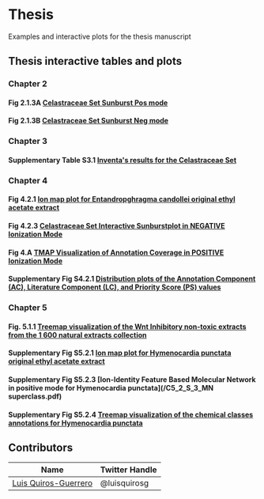 # Thesis
Examples and interactive plots for the thesis manuscript

<!-- toc -->

## Thesis interactive tables and plots

### Chapter 2 

#### Fig 2.1.3A [**Celastraceae Set Sunburst Pos mode**](/Celastracea_sunburst_pos.html)
#### Fig 2.1.3B [**Celastraceae Set Sunburst Neg mode**](/Celastracea_sunburst_neg.html)

### Chapter 3

#### Supplementary Table S3.1 [**Inventa's results for the Celastraceae Set**](/Inventas_results_PDF.pdf)

### Chapter 4

#### Fig 4.2.1 [**Ion map plot for Entandropghragma candollei original ethyl acetate extract**](/C4_2_E_candollei_pos_ionmap.html)

#### Fig 4.2.3 [**Celastraceae Set Interactive Sunburstplot in NEGATIVE Ionization Mode**](/C5_2_Inhibitors_PF1600P_Wnt_Treemap.html)

#### Fig 4.A [**TMAP Visualization of Annotation Coverage in POSITIVE Ionization Mode**](/Celastraceae_annotation_vs_lotusdnp_tmap_2.html)

#### Supplementary Fig S4.2.1 [**Distribution plots of the Annotation Component (AC), Literature Component (LC), and Priority Score (PS) values**](/C4_2_S1_AC_LC_PS_hist.html)


### Chapter 5

#### Fig. 5.1.1 [**Treemap visualization of the Wnt Inhibitory non-toxic extracts from the 1 600 natural extracts collection**](/C5_2_Inhibitors_PF1600P_Wnt_Treemap.html)

#### Supplementary Fig S5.2.1 [**Ion map plot for Hymenocardia punctata original ethyl acetate extract**](/C5_2_S1_IonMap2D_original.html)

#### Supplementary Fig S5.2.3 [**Ion-Identity Feature Based Molecular Network in positive mode for Hymenocardia punctata**](/C5_2_S_3_MN superclass.pdf)

#### Supplementary Fig S5.2.4 [**Treemap visualization of the chemical classes annotations for Hymenocardia punctata**](/C5_2_S4_treemap_pos_original.html)
<!-- tocstop -->



## Contributors

|Name     |  Twitter Handle   | 
|---------|-----------------|
|[Luis Quiros-Guerrero](https://github.com/luigiquiros)| @luisquirosg       |



